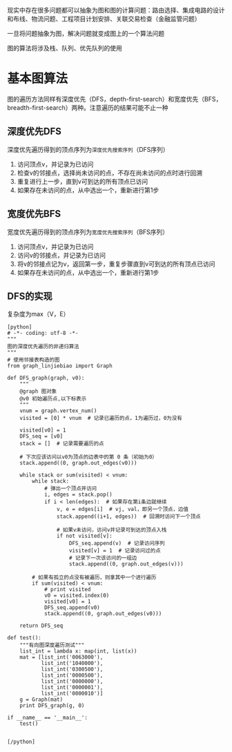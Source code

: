 现实中存在很多问题都可以抽象为图和图的计算问题：路由选择、集成电路的设计和布线、物流问题、工程项目计划安排、关联交易检查（金融监管问题）

一旦将问题抽象为图，解决问题就变成图上的一个算法问题

图的算法将涉及栈、队列、优先队列的使用

# 基本图算法

图的遍历方法同样有深度优先（DFS，depth-first-search）和宽度优先（BFS，breadth-first-search）两种。注意遍历的结果可能不止一种

## 深度优先DFS

深度优先遍历得到的顶点序列为`深度优先搜索序列`（DFS序列）

1. 访问顶点v，并记录为已访问
2. 检查v的邻接点，选择尚未访问的点，不存在尚未访问的点时进行回溯
3. 重复进行上一步，直到v可到达的所有顶点已访问
4. 如果存在未访问的点，从中选出一个，重新进行第1步

## 宽度优先BFS


宽度优先遍历得到的顶点序列为`宽度优先搜索序列`（BFS序列）

1. 访问顶点v，并记录为已访问
2. 访问v的邻接点，并记录为已访问
3. 将v的邻接点记为v，返回第一步，重复步骤直到v可到达的所有顶点已访问
5. 如果存在未访问的点，从中选出一个，重新进行第1步

## DFS的实现

复杂度为max（V，E）

```
[python]
# -*- coding: utf-8 -*-
"""
图的深度优先遍历的非递归算法
"""
# 使用邻接表构造的图
from graph_linjiebiao import Graph

def DFS_graph(graph, v0):
    """
    @graph 图对象
    @v0 初始遍历点,以下标表示
    """
    vnum = graph.vertex_num()
    visited = [0] * vnum  # 记录已遍历的点，1为遍历过，0为没有

    visited[v0] = 1
    DFS_seq = [v0]
    stack = []  # 记录需要遍历的点

    # 下次应该访问以v0为顶点的边表中的第 0 条（初始为0）
    stack.append((0, graph.out_edges(v0)))

    while stack or sum(visited) < vnum:
        while stack:
            # 弹出一个顶点并访问
            i, edges = stack.pop()
            if i < len(edges):  # 如果存在第i条边就继续
                v, e = edges[i]  # vj, val，即另一个顶点，边值
                stack.append((i+1, edges))  # 回溯时访问下一个顶点

                # 如果v未访问，访问v并记录可到达的顶点入栈
                if not visited[v]:
                    DFS_seq.append(v)  # 记录访问序列
                    visited[v] = 1  # 记录访问过的点
                    # 记录下一次该访问的一组边
                    stack.append((0, graph.out_edges(v)))

        # 如果有孤立的点没有被遍历，则拿其中一个进行遍历
        if sum(visited) < vnum:
            # print visited
            v0 = visited.index(0)
            visited[v0] = 1
            DFS_seq.append(v0)
            stack.append((0, graph.out_edges(v0)))

    return DFS_seq

def test():
    """有向图深度遍历测试"""
    list_int = lambda x: map(int, list(x))
    mat = [list_int('0063000'),
           list_int('1040000'),
           list_int('0300500'),
           list_int('0000500'),
           list_int('0000000'),
           list_int('0000001'),
           list_int('0000010')]
    g = Graph(mat)
    print DFS_graph(g, 0)

if __name__ == '__main__':
    test()


[/python]
```